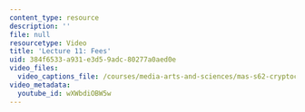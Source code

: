 ```yaml
---
content_type: resource
description: ''
file: null
resourcetype: Video
title: 'Lecture 11: Fees'
uid: 384f6533-a931-e3d5-9adc-80277a0aed0e
video_files:
  video_captions_file: /courses/media-arts-and-sciences/mas-s62-cryptocurrency-engineering-and-design-spring-2018/lecture-videos/lec11-fees/wXWbdiOBW5w.vtt
video_metadata:
  youtube_id: wXWbdiOBW5w
---
```

